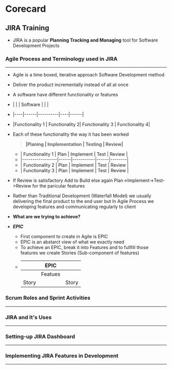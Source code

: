 # Corecard

## JIRA Training
- JIRA is a popular **Planning Tracking and Managing** tool for Software Development Projects


### Agile Process and Terminology used in JIRA
***
- Agile is a time boxed, iterative approach Software Development method

- Deliver the product incrementally instead of all at once

- A software have different functionality or features

- |    |      | Software |    |      |
- |----|------|----------|----|------|
- |Functionality 1 | Functionality 2| Functionality 3 | Functionality 4|

- Each of these functionality the way it has been worked
  > **|Planing | Implementation | Testing | Review|**
  
  - | Functionality 1 | Plan | Implement | Test | Review |
  - |-----------------|------|-----------|------|--------|
  - | Functionality 2 | Plan | Implement | Test | Review |
  - | Functionality 3 | Plan | Implement | Test | Review |

- If Review is satisfactory Add to Build else again Plan->Implement->Test->Review for the paricular features

- Rather than Traditional Development (Waterfall Model) we usually delivering the final product to the end user but In Agile Process we developing features and communicating regularly to client

- **What are we trying to achieve?**
- ***EPIC***
  - First component to create in Agile is EPIC
  - EPIC is an abstarct view of what we exactly need
  - To achieve an EPIC, break it into Features and to fullfill those features we create Stories (Sub-component of features)
  - |    |  EPIC  |     |
    |----|--------|-----|
    |    | Featues|     |
    |Story|       | Story| 



### Scrum Roles and Sprint Activities
***


### JIRA and It's Uses
***


### Setting-up JIRA Dashboard
***


### Implementing JIRA Features in Development
***




